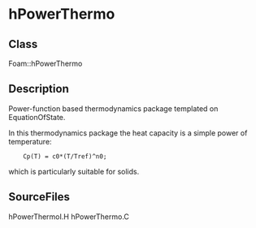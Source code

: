 # hPowerThermo 
## Class
Foam::hPowerThermo

## Description
Power-function based thermodynamics package templated on EquationOfState.

In this thermodynamics package the heat capacity is a simple power of
temperature:

        Cp(T) = c0*(T/Tref)^n0;

which is particularly suitable for solids.

## SourceFiles
hPowerThermoI.H
hPowerThermo.C

